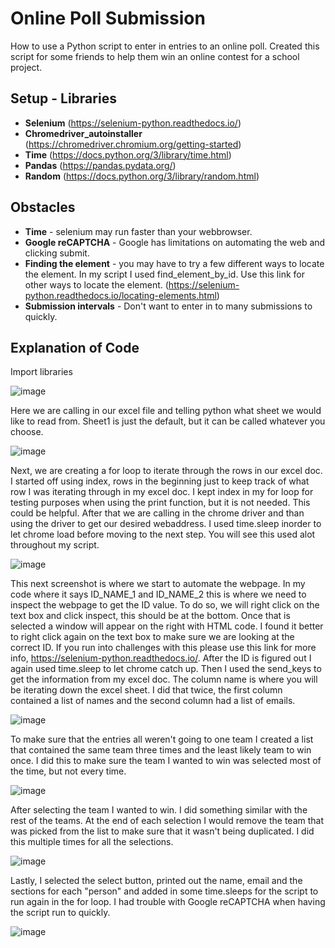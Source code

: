 # Online Poll Submission
How to use a Python script to enter in entries to an online poll.
Created this script for some friends to help them win an online contest for a school project. 
## Setup - Libraries
  - **Selenium** (https://selenium-python.readthedocs.io/)
  - **Chromedriver_autoinstaller** (https://chromedriver.chromium.org/getting-started)
  - **Time** (https://docs.python.org/3/library/time.html)
  - **Pandas** (https://pandas.pydata.org/)
  - **Random** (https://docs.python.org/3/library/random.html)

## Obstacles
  + **Time** - selenium may run faster than your webbrowser.
  + **Google reCAPTCHA** - Google has limitations on automating the web and clicking submit.
  + **Finding the element** - you may have to try a few different ways to locate the element. In my script I used find_element_by_id.
                          Use this link for other ways to locate the element. (https://selenium-python.readthedocs.io/locating-elements.html)
  + **Submission intervals** - Don't want to enter in to many submissions to quickly. 
  
## Explanation of Code
Import libraries

![image](https://user-images.githubusercontent.com/55520621/105122391-1ea1f900-5aa4-11eb-80b6-33d49d74ca88.png)

Here we are calling in our excel file and telling python what sheet we would like to read from. Sheet1 is just the default, but it can be called whatever you choose.

![image](https://user-images.githubusercontent.com/55520621/105122731-c3bcd180-5aa4-11eb-8bff-c31f2f9b5f77.png)

Next, we are creating a for loop to iterate through the rows in our excel doc. I started off using index, rows in the beginning just to keep track of what row I was iterating through in my excel doc. I kept index in my for loop for testing purposes when using the print function, but it is not needed. This could be helpful. After that we are calling in the chrome driver and than using the driver to get our desired webaddress. I used time.sleep inorder to let chrome load before moving to the next step. You will see this used alot throughout my script. 

![image](https://user-images.githubusercontent.com/55520621/105123275-c0761580-5aa5-11eb-97cf-631726024d5a.png)

This next screenshot is where we start to automate the webpage. In my code where it says ID_NAME_1 and ID_NAME_2 this is where we need to inspect the webpage to get the ID value. To do so, we will right click on the text box and click inspect, this should be at the bottom. Once that is selected a window will appear on the right with HTML code. I found it better to right click again on the text box to make sure we are looking at the correct ID. If you run into challenges with this please use this link for more info, https://selenium-python.readthedocs.io/.  After the ID is figured out I again used time.sleep to let chrome catch up. Then I used the send_keys to get the information from my excel doc. The column name is where you will be iterating down the excel sheet. I did that twice, the first column contained a list of names and the second column had a list of emails. 

![image](https://user-images.githubusercontent.com/55520621/105124079-5a8a8d80-5aa7-11eb-978c-9181f4a6ff01.png)

To make sure that the entries all weren't going to one team I created a list that contained the same team three times and the least likely team to win once. I did this to make sure the team I wanted to win was selected most of the time, but not every time. 

![image](https://user-images.githubusercontent.com/55520621/105124919-2adc8500-5aa9-11eb-91f3-9baa5c261f57.png)

After selecting the team I wanted to win. I did something similar with the rest of the teams. At the end of each selection I would remove the team that was picked from the list to make sure that it wasn't being duplicated. I did this multiple times for all the selections. 

![image](https://user-images.githubusercontent.com/55520621/105125360-2fee0400-5aaa-11eb-8f7f-623b6f9f288d.png)

Lastly, I selected the select button, printed out the name, email and the sections for each "person" and added in some time.sleeps for the script to run again in the for loop. I had trouble with Google reCAPTCHA when having the script run to quickly.

![image](https://user-images.githubusercontent.com/55520621/105125561-abe84c00-5aaa-11eb-8c5f-fb439c4980d4.png)

